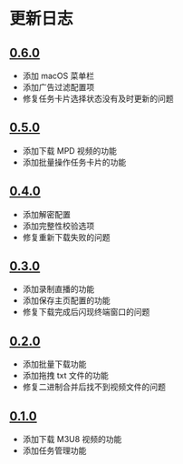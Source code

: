 # 更新日志

## [0.6.0](https://github.com/zhiyiYo/Fluent-M3U8/releases/tag/v0.6.0) <Badge type="tip" text="最新版" />
* 添加 macOS 菜单栏
* 添加广告过滤配置项
* 修复任务卡片选择状态没有及时更新的问题

## [0.5.0](https://github.com/zhiyiYo/Fluent-M3U8/releases/tag/v0.5.0)
* 添加下载 MPD 视频的功能
* 添加批量操作任务卡片的功能

## [0.4.0](https://github.com/zhiyiYo/Fluent-M3U8/releases/tag/v0.4.0)
* 添加解密配置
* 添加完整性校验选项
* 修复重新下载失败的问题

## [0.3.0](https://github.com/zhiyiYo/Fluent-M3U8/releases/tag/v0.3.0)
* 添加录制直播的功能
* 添加保存主页配置的功能
* 修复下载完成后闪现终端窗口的问题

## [0.2.0](https://github.com/zhiyiYo/Fluent-M3U8/releases/tag/v0.2.0)
* 添加批量下载功能
* 添加拖拽 txt 文件的功能
* 修复二进制合并后找不到视频文件的问题

## [0.1.0](https://github.com/zhiyiYo/Fluent-M3U8/releases/tag/v0.1.0)
* 添加下载 M3U8 视频的功能
* 添加任务管理功能